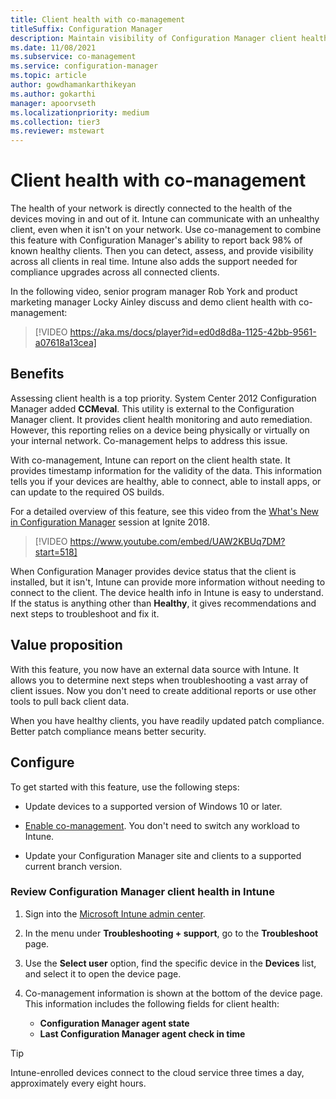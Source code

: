 ```yaml
---
title: Client health with co-management
titleSuffix: Configuration Manager
description: Maintain visibility of Configuration Manager client health from the Microsoft Intune admin center.
ms.date: 11/08/2021
ms.subservice: co-management
ms.service: configuration-manager
ms.topic: article
author: gowdhamankarthikeyan
ms.author: gokarthi
manager: apoorvseth
ms.localizationpriority: medium
ms.collection: tier3
ms.reviewer: mstewart
---
```


# Client health with co-management

The health of your network is directly connected to the health of the devices moving in and out of it. Intune can communicate with an unhealthy client, even when it isn't on your network. Use co-management to combine this feature with Configuration Manager's ability to report back 98% of known healthy clients. Then you can detect, assess, and provide visibility across all clients in real time. Intune also adds the support needed for compliance upgrades across all connected clients.

In the following video, senior program manager Rob York and product marketing manager Locky Ainley discuss and demo client health with co-management:

> [!VIDEO https://aka.ms/docs/player?id=ed0d8d8a-1125-42bb-9561-a07618a13cea]

## Benefits

Assessing client health is a top priority. System Center 2012 Configuration Manager added **CCMeval**. This utility is external to the Configuration Manager client. It provides client health monitoring and auto remediation. However, this reporting relies on a device being physically or virtually on your internal network. Co-management helps to address this issue.

With co-management, Intune can report on the client health state. It provides timestamp information for the validity of the data. This information tells you if your devices are healthy, able to connect, able to install apps, or can update to the required OS builds.

For a detailed overview of this feature, see this video from the [What's New in Configuration Manager](https://myignite.microsoft.com/archives/IG18-BRK3035) session at Ignite 2018.

> [!VIDEO https://www.youtube.com/embed/UAW2KBUq7DM?start=518]

When Configuration Manager provides device status that the client is installed, but it isn't, Intune can provide more information without needing to connect to the client. The device health info in Intune is easy to understand. If the status is anything other than **Healthy**, it gives recommendations and next steps to troubleshoot and fix it.

## Value proposition

With this feature, you now have an external data source with Intune. It allows you to determine next steps when troubleshooting a vast array of client issues. Now you don't need to create additional reports or use other tools to pull back client data.

When you have healthy clients, you have readily updated patch compliance. Better patch compliance means better security.

## Configure

To get started with this feature, use the following steps:

- Update devices to a supported version of Windows 10 or later.

- [Enable co-management](how-to-enable.md). You don't need to switch any workload to Intune.

- Update your Configuration Manager site and clients to a supported current branch version.

### Review Configuration Manager client health in Intune

1. Sign into the [Microsoft Intune admin center](https://go.microsoft.com/fwlink/?linkid=2109431).

1. In the menu under **Troubleshooting + support**, go to the **Troubleshoot** page.

1. Use the **Select user** option, find the specific device in the **Devices** list, and select it to open the device page.

1. Co-management information is shown at the bottom of the device page. This information includes the following fields for client health:

    - **Configuration Manager agent state**
    - **Last Configuration Manager agent check in time**

> [!TIP]
> Intune-enrolled devices connect to the cloud service three times a day, approximately every eight hours.
